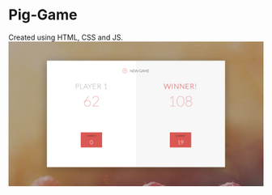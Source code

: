 # Pig-Game
Created using HTML, CSS and JS. 
![](https://github.com/noobeta/Pig-Game/blob/master/images/Screenshot%202019-10-19%20at%208.47.06%20PM.png)
